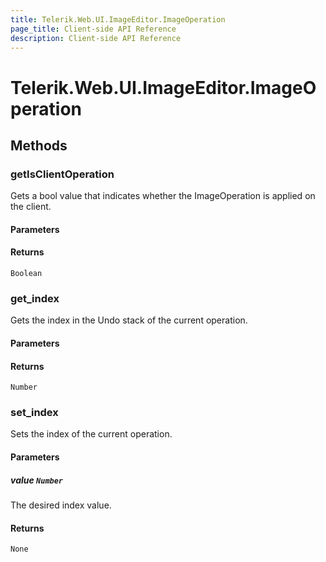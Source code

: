 ```yaml
---
title: Telerik.Web.UI.ImageEditor.ImageOperation
page_title: Client-side API Reference
description: Client-side API Reference
---
```


# Telerik.Web.UI.ImageEditor.ImageOperation  

## Methods

###  getIsClientOperation

Gets a bool value that indicates whether the ImageOperation is applied on the client.

#### Parameters

#### Returns

`Boolean`

###  get_index

Gets the index in the Undo stack of the current operation.

#### Parameters

#### Returns

`Number` 

###  set_index

Sets the index of the current operation.

#### Parameters

##### value `Number`

The desired index value.

#### Returns

`None` 
